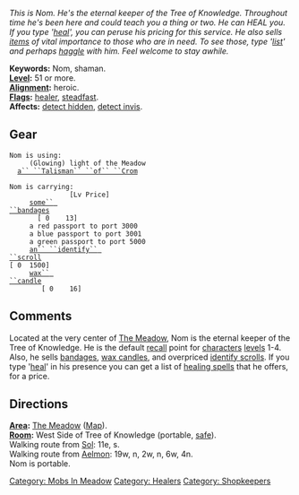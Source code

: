 *This is Nom. He's the eternal keeper of the Tree of Knowledge.
Throughout time he's been here and could teach you a thing or two. He
can HEAL you. If you type '[heal](Heal_(command).md "wikilink")', you
can peruse his pricing for this service. He also sells
[items](:Category:_Objects.md "wikilink") of vital importance to those
who are in need. To see those, type '[list](List.md "wikilink")' and
perhaps [haggle](Haggle.md "wikilink") with him. Feel welcome to stay
awhile.*

**Keywords:** Nom, shaman.  
**[Level](Level.md "wikilink"):** 51 or more.  
**[Alignment](Alignment.md "wikilink"):** heroic.  
**[Flags](:Category:_Mob_Types.md "wikilink"):**
[healer](:Category:_Healers.md "wikilink"),
[steadfast](Sentinel_Mobs.md "wikilink").  
**Affects:** [detect hidden](Detect_Hidden.md "wikilink"), [detect
invis](Detect_Invis.md "wikilink").  

## Gear

`Nom is using:`  
<used as light>`     (Glowing) light of the Meadow`  
<worn around neck>`  `[`a`` ``Talisman`` ``of`` ``Crom`](Talisman_Of_Crom.md "wikilink")

`Nom is carrying:                                                                     [Lv Price]`  
`     `[`some`` ``bandages`](Some_Bandages.md "wikilink")`                                                                   [ 0    13]`  
`     a red passport to port 3000`  
`     a blue passport to port 3001`  
`     a green passport to port 5000`  
`     `[`an`` ``identify`` ``scroll`](Identify_Scroll.md "wikilink")`                                                              [ 0  1500]`  
`     `[`wax`` ``candle`](Wax_Candle.md "wikilink")`                                                                      [ 0    16]`

## Comments

Located at the very center of [The
Meadow](:Category:_Meadow.md "wikilink"), Nom is the eternal keeper of
the Tree of Knowledge. He is the default [recall](Recall.md "wikilink")
point for [characters](:Category:_Characters.md "wikilink")
[levels](Level.md "wikilink") 1-4. Also, he sells
[bandages](Some_Bandages.md "wikilink"), [wax
candles](Wax_Candle.md "wikilink"), and overpriced [identify
scrolls](Identify_Scroll.md "wikilink"). If you type
'[heal](Heal_(command).md "wikilink")' in his presence you can get a
list of [healing
spells](:Category:_Skills_And_Spells_That_Heal_Characters.md "wikilink")
that he offers, for a price.

## Directions

**[Area](:Category:_Areas.md "wikilink"):** [The
Meadow](:Category:_Meadow.md "wikilink")
([Map](Meadow_Map.md "wikilink")).  
**[Room](:Category:_Rooms.md "wikilink"):** West Side of Tree of
Knowledge (portable, [safe](Safe_Rooms.md "wikilink")).  
Walking route from [Sol](Sol.md "wikilink"): 11e, s.  
Walking route from [Aelmon](Aelmon.md "wikilink"): 19w, n, 2w, n, 6w,
4n.  
Nom is portable.  

[Category: Mobs In Meadow](Category:_Mobs_In_Meadow "wikilink")
[Category: Healers](Category:_Healers "wikilink") [Category:
Shopkeepers](Category:_Shopkeepers "wikilink")
